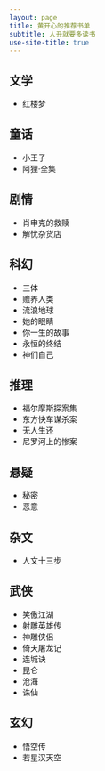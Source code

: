 ```yaml
---
layout: page
title: 黄开心的推荐书单
subtitle: 人丑就要多读书
use-site-title: true
---
```


## 文学

- 红楼梦


## 童话

- 小王子
- 阿狸·全集

## 剧情

- 肖申克的救赎
- 解忧杂货店

## 科幻

- 三体
- 赡养人类
- 流浪地球
- 她的眼睛
- 你一生的故事
- 永恒的终结
- 神们自己

## 推理

- 福尔摩斯探案集
- 东方快车谋杀案
- 无人生还
- 尼罗河上的惨案

## 悬疑

- 秘密
- 恶意

## 杂文

- 人文十三步

## 武侠

- 笑傲江湖
- 射雕英雄传
- 神雕侠侣
- 倚天屠龙记
- 连城诀
- 昆仑
- 沧海
- 诛仙

## 玄幻

- 悟空传
- 若星汉天空
